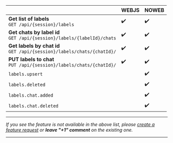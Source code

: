 |                                                                          | WEBJS | NOWEB |
|--------------------------------------------------------------------------|-------|-------|
| **Get list of labels**<br>`GET /api/{session}/labels`                    | ✔️    | ✔️    |
| **Get chats by label id**<br>`GET /api/{session}/labels/{labelId}/chats` | ✔️    | ✔️    |
| **Get labels by chat id**<br>`GET /api/{session}/labels/chats/{chatId}/` | ✔️    | ✔️    |
| **PUT labels to chat**<br>`PUT /api/{session}/labels/chats/{chatId}/`    | ✔️    | ✔️    |
| `labels.upsert`                                                          |       | ✔️    |
| `labels.deleted`                                                         |       | ✔️    |
| `labels.chat.added`                                                      |       | ✔️    |
| `labels.chat.deleted`                                                    |       | ✔️    |

****

_If you see the feature is not available in the above list, please [create a feature request](https://github.com/devlikeapro/waha/issues/new/choose) or **leave "+1" comment** on the existing one._
****
